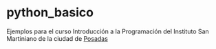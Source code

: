 # python_basico
Ejemplos para el curso Introducción a la Programación del Instituto San Martiniano de la ciudad de [Posadas](https://g.co/kgs/v4fMgCW)
